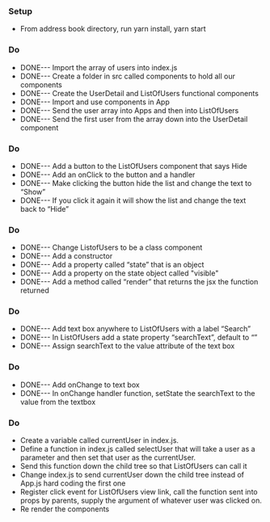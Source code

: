 ### Setup
* From address book directory, run yarn install, yarn start

### Do
* DONE--- Import the array of users into index.js
* DONE--- Create a folder in src called components to hold all our components
* DONE--- Create the UserDetail and ListOfUsers functional components
* DONE--- Import and use components in App
* DONE--- Send the user array into Apps and then into ListOfUsers
* DONE--- Send the first user from the array down into the UserDetail component

### Do
* DONE--- Add a button to the ListOfUsers component that says Hide
* DONE--- Add an onClick to the button and a handler
* DONE--- Make clicking the button hide the list and change the text to “Show”
* DONE--- If you click it again it will show the list and change the text back to “Hide”

### Do
*  DONE--- Change ListofUsers to be a class component
*  DONE--- Add a constructor
*  DONE--- Add a property called “state” that is an object
*  DONE--- Add a property on the state object called "visible"
*  DONE--- Add a method called “render” that returns the jsx the function returned

### Do
* DONE--- Add text box anywhere to ListOfUsers with a label “Search”
* DONE--- In ListOfUsers add a state property “searchText”, default to “”
* DONE--- Assign searchText to the value attribute of the text box

### Do
* DONE--- Add onChange to text box
* DONE--- In onChange handler function, setState the searchText to the value from the textbox

### Do
* Create a variable called currentUser in index.js.
* Define a function in index.js called selectUser that will take a user as a parameter and then set that user as the currentUser.
* Send this function down the child tree so that ListOfUsers can call it
* Change index.js to send currentUser down the child tree instead of App.js hard coding the first one
* Register click event for ListOfUsers view link, call the function sent into props by parents, supply the argument of whatever user was clicked on.
* Re render the components
